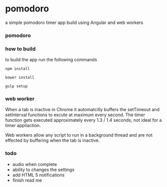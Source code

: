 # pomodoro
a simple pomodoro timer app build using Angular and web workers

### pomodoro

### how to build

to build the app run the following commands

	npm install
	
	bower install
	
	gulp setup

### web worker

When a tab is inactive in Chrome it automatcilly buffers the setTimeout and setInterval functions to excute at maximum every second. The timer function gets executed approximately every 1.3 / 1.4 seconds, not ideal for a timer appliaction.

Web workers allow any script to run in a background thread and are not effected by buffering when the tab is inactive.

### todo

- audio when complete
- ability to changes the settings
- add HTML 5 notifications
- finish read me